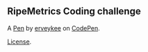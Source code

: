 RipeMetrics Coding challenge
----------------------------


A [Pen](https://codepen.io/erveykee/pen/xxxBJPZ) by [erveykee](https://codepen.io/erveykee) on [CodePen](https://codepen.io).

[License](https://codepen.io/erveykee/pen/xxxBJPZ/license).